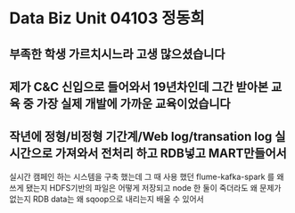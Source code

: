 # Data Biz Unit 04103 정동희

## 부족한 학생 가르치시느라 고생 많으셨습니다
## 제가 C&C 신입으로 들어와서 19년차인데 그간 받아본 교육 중 가장 실제 개발에 가까운 교육이었습니다
## 작년에 정형/비정형 기간계/Web log/transation log 실시간으로 가져와서 전처리 하고 RDB넣고 MART만들어서 
  실시간 캠페인 하는 시스템을 구축 했는데
  그 때 사용 했던 flume-kafka-spark 를 왜 쓰게 됐는지 HDFS기반의 파일은 어떻게 저장되고
  node 한 둘이 죽더라도 왜 문제가 없는지
  RDB data는 왜 sqoop으로 내리는지 배울 수 있어서 
